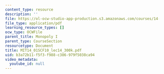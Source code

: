 ```yaml
---
content_type: resource
description: ''
file: https://ol-ocw-studio-app-production.s3.amazonaws.com/courses/14-01sc-principles-of-microeconomics-fall-2011/b3a72b11f5f3f988c386979f5038ca94_MIT14_01SCF10_lec14_300k.pdf
file_type: application/pdf
learning_resource_types: []
ocw_type: OCWFile
parent_title: Monopoly I
parent_type: CourseSection
resourcetype: Document
title: MIT14_01SCF10_lec14_300k.pdf
uid: b3a72b11-f5f3-f988-c386-979f5038ca94
video_metadata:
  youtube_id: null
---
```

